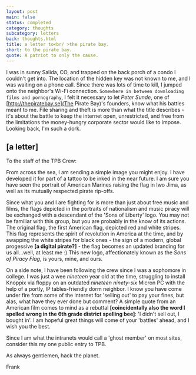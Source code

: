 ```yaml
---
layout: post
main: false
status: completed
category: thoughts
subcategory: letters
back: thoughts.html
title: a letter to<br/ >the pirate bay.
short: to the pirate bay.
quote: A patriot to only the cause.
---
```


I was in sunny Salida, CO, and trapped on the back porch of a condo I couldn't get into. The location of the hidden key was not known to me, and I was waiting on a phone call. Since there was lots of time to kill, I jumped onto the neighbor's Wi-Fi connection. `Somewhere in between downloading films and pornography`, I felt it necessary to let _Peter Sunde_, one of [http://thepiratebay.se](The Pirate Bay)'s founders, know what his battles meant to me.  File sharing and theft is more than what the title describes - it's about the battle to keep the internet open, unrestricted, and free from the limitations the money-hungry corporate sector would like to impose. Looking back, I'm such a dork.

<h2>[a letter]</h2>
To the staff of the TPB Crew:

From across the sea, I am sending a simple image you might enjoy. I have developed it for part of a tattoo to be inked in the near future. I am sure you have seen the portrait of American Marines raising the flag in Iwo Jima, as well as its mutually respected pirate rip-offs.

Since what you and I are fighting for is more than just about free music and films, the flags depicted in the portraits of nationalism and music piracy will be exchanged with a descendant of the 'Sons of Liberty' logo. You may not be familiar with this group, but you are probably in the know of its actions. The original flag, the first American flag, depicted red and white stripes. This flag represents the spirit of revolution in America at the time, and by swapping the white stripes for black ones - the sign of a modern, global progessive **\[a digital pirate?\]** - the flag becomes an updated branding for us all...well, at least me :) This new logo, affectionately known as the _Sons of Piracy Flag_, is yours, mine, and ours.

On a side note, I have been following the crew since I was a sophomore in college. I was just a wee _nineteen_ year old at the time, struggling to install Knoppix via floppy on an outdated _nineteen ninety-six_ Micron PC with the help of a portly, IP tables-friendly dorm neighbor. I know you have come under fire from some of the internet for 'selling out' to pay your fines, but alas, what have they ever done but comment? A simple quote from an American film comes to mind as a rebuttal **\[coincidentally also the word I spelled wrong in the 6th grade district spelling bee\]**: 'I didn't sell out, I bought in'. I am hopeful great things will come of your 'battles' ahead, and I wish you the best.

Since I am what the intranets would call a 'ghost member' on most sites, consider this my one public entry to TPB.

As always gentlemen, hack the planet.

Frank